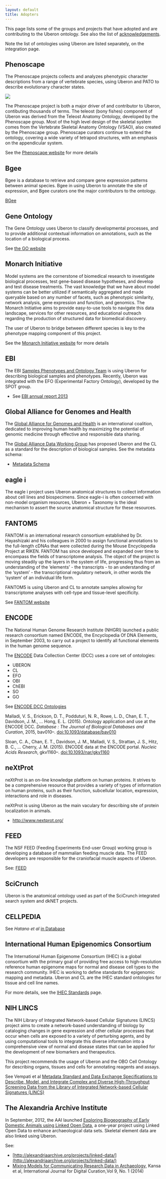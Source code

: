 ```yaml
---
layout: default
title: Adopters
---
```


This page lists some of the groups and projects that have adopted and
are contributing to the Uberon ontology. See also the list of
[acknowledgements](acknowledgements.html).

Note the list of ontologies using Uberon are listed separately, on the
integration page.

## Phenoscape

The Phenoscape projects collects and analyzes phenotypic character
descriptions from a range of vertebrate species, using Uberon and PATO
to describe evolutionary character states.

<a href="http://phenoscape.org/wiki/Main_Page#About_this_project"><img
src="http://phenoscape.org/wg/phenoscape/images/thumb/0/0c/Phenoscape_II_tree_view.jpg/380px-Phenoscape_II_tree_view.jpg"></img></a>

The Phenoscape project is both a major driver of and contributor to
Uberon, contibuting thousands of terms. The teleost (bony fishes)
component of Uberon was derived from the Teleost Anatomy Ontology,
developed by the Phenoscape group. Most of the high level design of
the skeletal system comes from the Vertebrate Skeletal Anatomy
Ontology (VSAO), also created by the Phenoscape group. Phenoscape
curators continue to extend the ontology, covering a wide variety of
tetrapod structures, with an emphasis on the appendicular system.

See the [Phenoscape website](http://phenoscape.org) for more details

## Bgee

Bgee is a database to retrieve and compare gene expression patterns
between animal species. Bgee in using Uberon to annotate the site of
expression, and Bgee curators one the major contributors to the
ontology.

[BGee](http://bgee.unil.ch/)

## Gene Ontology

The Gene Ontology uses Uberon to classify developmental processes, and
to provide additional contextual information on annotations, such as
the location of a biological process.

See [the GO website](http://geneontology.org)

## Monarch Initiative

Model systems are the cornerstone of biomedical research to
investigate biological processes, test gene-based disease hypotheses,
and develop and test disease treatments. The vast knowledge that we
have about model systems can be better utilized if semantically
aggregated and made queryable based on any number of facets, such as
phenotypic similarity, network analysis, gene expression and function,
and genomics. The Monarch Initiative aims to provide easy-to-use tools
to navigate this data landscape, services for other resources, and
educational outreach regarding the production of structured data for
biomedical discovery.

The user of Uberon to bridge between different species is key to the
phenotype mapping component of this project.

See the [Monarch Initiative website](http://monarchinitiative.org) for
more details

## EBI

The EBI [Samples Phenotypes and Ontology
Team](http://www.ebi.ac.uk/about/spot-team/members) is using Uberon
for describing biological samples and phenotypes. Recently, Uberon was
integrated with the EFO (Experimental Factory Ontology), developed by
the SPOT group.

 * See [EBI annual report 2013](http://www.ebi.ac.uk/sites/ebi.ac.uk/files/groups/external_relations/Documents/EMBL_EBI_Annual_Report_2013_lo_3.pdf)

## Global Alliance for Genomes and Health

The [Global Alliance for Genomes and Health](http://genomicsandhealth.org/) is an
international coalition, dedicated to improving human health by
maximizing the potential of genomic medicine through effective and
responsible data sharing.

The [Global Alliance Data Working Group](http://ga4gh.org) has
proposed Uberon and the CL as a standard for the description of
biological samples. See the metadata schema:

 * [Metadata Schema](https://github.com/ga4gh/schemas/blob/master/src/main/resources/avro/wip/metadata.avdl)

## eagle i

The eagle i project uses Uberon anatomical structures to collect
information about cell lines and biospecimens. Since eagle-i is often
concerned with non-model organism resources, Uberon + Taxonomy is the
ideal mechanism to assert the source anatomical structure for these
resources.

## FANTOM5

FANTOM is an international research consortium established by
Dr. Hayashizaki and his colleagues in 2000 to assign functional
annotations to the full-length cDNAs that were collected during the
Mouse Encyclopedia Project at RIKEN. FANTOM has since developed and
expanded over time to encompass the fields of transcriptome
analysis. The object of the project is moving steadily up the layers
in the system of life, progressing thus from an understanding of the
‘elements’ - the transcripts - to an understanding of the ‘system’ -
the transcriptional regulatory network, in other words the ‘system’ of
an individual life form.

FANTOM5 is using Uberon and CL to annotate samples allowing for
transcriptome analyses with cell-type and tissue-level specificity.

See [FANTOM website](http://fantom.gsc.riken.jp/)

## ENCODE

The National Human Genome Research Institute (NHGRI) launched a public
research consortium named ENCODE, the Encyclopedia Of DNA Elements, in
September 2003, to carry out a project to identify all functional
elements in the human genome sequence.

The [ENCODE](https://www.encodeproject.org) Data Collection Center (DCC) uses a core set of ontologies:

 * UBERON
 * CL
 * EFO
 * OBI
 * ChEBI
 * SO
 * GO

See [ENCODE DCC Ontologies](https://www.encodeproject.org/help/getting-started/#Ontologies)

Malladi, V. S., Erickson, D. T., Podduturi, N. R., Rowe, L. D., Chan,
E. T., Davidson, J. M., … Hong, E. L. (2015). Ontology application and use at the ENCODE DCC.
*Database : The Journal of Biological Databases and Curation*, 2015, bav010–. [doi:10.1093/database/bav010](http://dx.doi.org/doi:10.1093/database/bav010)

Sloan, C. A., Chan, E. T., Davidson, J. M., Malladi, V. S., Strattan, J. S., Hitz, B. C., … Cherry, J. M. (2015). ENCODE data at the ENCODE portal. 
*Nucleic Acids Research*, gkv1160–. [doi:10.1093/nar/gkv1160](doi:10.1093/nar/gkv1160)

## neXtProt

neXtProt is an on-line knowledge platform on human proteins. It
strives to be a comprehensive resource that provides a variety of
types of information on human proteins, such as their function,
subcellular location, expression, interactions and role in diseases.

neXtProt is using Uberon as the main vaculary for describing site of
protein localization in animals.

 * http://www.nextprot.org/

## FEED

The NSF FEED (Feeding Experiments End-user Group) working group is
developing a database of mammalian feeding muscle data. The FEED
developers are responsible for the craniofacial muscle aspects of
Uberon.

See: [FEED](http://www.feedexp.org)

## SciCrunch

Uberon is the anatomical ontology used as part of the SciCrunch
integrated search system and dkNET projects.

## CELLPEDIA

See *Hatano et al* [in Database](http://database.oxfordjournals.org/content/2011/bar046.full)

## International Human Epigenomics Consortium

The International Human Epigenome Consortium (IHEC) is a global
consortium with the primary goal of providing free access to
high-resolution reference human epigenome maps for normal and disease
cell types to the research community. IHEC is working to define
standards for epigenomic mapping and metadata. Uberon and CL are the
IHEC standard ontologies for tissue and cell line names.

For more details, see the [IHEC Standards](http://ihec-epigenomes.org/research/reference-epigenome-standards/) page.

## NIH LINCS

The NIH Library of Integrated Network-based Cellular Signatures
(LINCS) project aims to create a network-based understanding of
biology by cataloging changes in gene expression and other cellular
processes that occur when cells are exposed to a variety of perturbing
agents, and by using computational tools to integrate this diverse
information into a comprehensive view of normal and disease states
that can be applied for the development of new biomarkers and
therapeutics.

This project recommends the usage of Uberon and the OBO Cell Ontology
for describing organs, tissues and cells for annotating reagents and
assays.

See Vempati et al [Metadata Standard and Data Exchange Specifications
to Describe, Model, and Integrate Complex and Diverse High-Throughput
Screening Data from the Library of Integrated Network-based Cellular
Signatures
(LINCS)](http://jbx.sagepub.com/content/early/2014/02/11/1087057114522514.full)

## The Alexandria Archive Institute

In September, 2012, the AAI launched [Exploring Biogeography of Early Domestic Animals using Linked Open Data](http://alexandriaarchive.org/projects/linked-data/), a one-year project using Linked Open Data to enhance archaeological data sets. Skeletal element data are also linked using Uberon.

See:

 * [http://alexandriaarchive.org/projects/linked-data/](http://alexandriaarchive.org/projects/linked-data/)
 * [Mixing Models for Communicating Research Data in Archaeology](http://alexandriaarchive.org/wp-content/uploads/2012/11/idcc14-Kansa-Kansa-Arbuckle-researchpaper-final.pdf), Kansa et al, International Journal for Digital Curation,Vol 9, No. 1 (2014)
